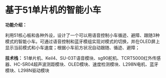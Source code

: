 # **基于51单片机的智能小车**

**功能介绍：**

利用51核心板和各种外设，设计了一个可以用语音控制小车循迹、避障、跟随3种模式的智能小车。可通过语音控制和蓝牙模组实现对模式的切换，并在OLED屏上显示当前模式和小车速度；根据小车前方状况自动跟随、循迹、避障；

**技术栈：**
51单片机、Keil4、SU-03T语音模块、sg90舵机、TCRT5000红外传感器、HC-SR04超声波测距模块、OLED模块、速度检测模块、L298N电机、蓝牙模块、L298N驱动模块
